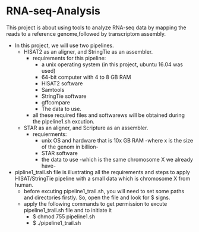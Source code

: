 # RNA-seq-Analysis
 This project is about using tools to analyze RNA-seq data by mapping the reads to a reference genome,followed by transcriptom assembly.
- In this project, we will use two pipelines. 
  - HISAT2 as an aligner, and StringTie as an assembler.
    * requirements for this pipeline: 
       * a unix operating system (in this project, ubuntu 16.04 was used) 
       * 64-bit computer with 4 to 8 GB RAM
       * HISAT2 software
       * Samtools
       * StringTie software
       * gffcompare
       * The data to use.
     * all these required files and softwarews will be obtained during the pipeline1.sh excution. 
  - STAR as an aligner, and Scripture as an assembler. 
    * requierments: 
      * unix OS and hardware that is 10x GB RAM -where x is the size of the genom in billion-  
      * STAR software
      * the data to use -which is the same chromosome X we already have-
- pipline1_trail.sh file is illustrating all the requirements and steps to apply HISAT/StringTie pipeline with a small data which is chromosome X from human. 
  * before excuting pipeline1_trail.sh, you will need to set some paths and directories firstly. So, open the file and look for $ signs.
  * apply the following commands to get permission to excute pipeline1_trail.sh file and to initiate it
    * $ chmod 755 pipeline1.sh 
    * $ ./pipeline1_trail.sh
  
